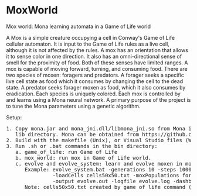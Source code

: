 # MoxWorld
Mox world: Mona learning automata in a Game of Life world

A Mox is a simple creature occupying a cell in Conway's Game of Life cellular
automaton. It is input to the Game of Life rules as a live cell, although
it is not affected by the rules. A mox has an orientation that allows it to
sense color in one direction. It also has an omni-directional sense of smell
for the proximity of food. Both of these senses have limited ranges. A mox is
capable of moving forward, turning, and consuming food. There are two species
of moxen: foragers and predators. A forager seeks a specific live cell state
as food which it consumes by changing the cell to the dead state. A predator
seeks forager moxen as food, which it also consumes by eradication. Each species
is uniquely colored. Each mox is controlled by and learns using a Mona neural
network. A primary purpose of the project is to tune the Mona parameters using
a genetic algorithm.

Setup:

<pre>
1. Copy mona.jar and mona_jni.dll/libmona_jni.so from Mona installation to the
   lib directory. Mona can be obtained from https://github.com/portegys/mona.
2. Build with the makefile (Unix), or Visual Studio files (Windows) in the src directory.
3. Run .sh or .bat commands in the bin directory:
   a. game_of_life: run Game of Life
   b. mox_world: run mox in Game of Life world.
   c. evolve and evolve_system: learn and evolve moxen in mox world.
      Example: evolve_system.bat -generations 10 -steps 1000
               -loadCells cells50x50.txt -moxPopulations foragers_and_predators
               -output evolve.out -logfile evolve.log -dashboard
      Note: cells50x50.txt created by game_of_life command (checkpoint before saving).
</pre>

